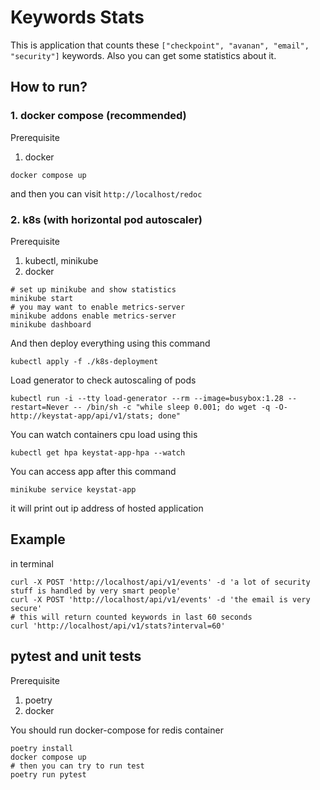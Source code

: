 # Keywords Stats 

This is application that counts these `["checkpoint", "avanan", "email", "security"]` keywords. Also you can get some statistics about it. 

## How to run? 

### 1. docker compose (recommended)
Prerequisite
1. docker 
```
docker compose up 
```
and then you can visit `http://localhost/redoc`

### 2. k8s (with horizontal pod autoscaler)
Prerequisite
1. kubectl, minikube
2. docker 
```
# set up minikube and show statistics 
minikube start 
# you may want to enable metrics-server
minikube addons enable metrics-server
minikube dashboard
```

And then deploy everything using this command
```
kubectl apply -f ./k8s-deployment
```

Load generator to check autoscaling of pods 
```
kubectl run -i --tty load-generator --rm --image=busybox:1.28 --restart=Never -- /bin/sh -c "while sleep 0.001; do wget -q -O- http://keystat-app/api/v1/stats; done"
```

You can watch containers cpu load using this 
```
kubectl get hpa keystat-app-hpa --watch
```

You can access app after this command 
```
minikube service keystat-app
```
it will print out ip address of hosted application

## Example

in terminal
```
curl -X POST 'http://localhost/api/v1/events' -d 'a lot of security stuff is handled by very smart people'
curl -X POST 'http://localhost/api/v1/events' -d 'the email is very secure'
# this will return counted keywords in last 60 seconds 
curl 'http://localhost/api/v1/stats?interval=60' 
```

## pytest and unit tests 

Prerequisite
1. poetry
2. docker 

You should run docker-compose for redis container 
```
poetry install
docker compose up 
# then you can try to run test
poetry run pytest
```